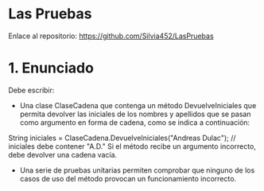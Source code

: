 # Las Pruebas

Enlace al repositorio: https://github.com/Silvia452/LasPruebas

# 1. Enunciado
Debe escribir:

* Una clase ClaseCadena que contenga un método DevuelveIniciales que permita devolver las iniciales de los nombres y apellidos que se pasan como argumento en forma de cadena, como se indica a continuación:

String iniciales = ClaseCadena.DevuelveIniciales("Andreas Dulac"); 
// iniciales debe contener "A.D." 
Si el método recibe un argumento incorrecto, debe devolver una cadena vacía.

* Una serie de pruebas unitarias permiten comprobar que ninguno de los casos de uso del método provocan un funcionamiento incorrecto.


